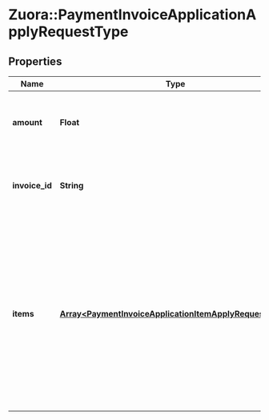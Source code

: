# Zuora::PaymentInvoiceApplicationApplyRequestType

## Properties
Name | Type | Description | Notes
------------ | ------------- | ------------- | -------------
**amount** | **Float** | The amount that is applied from the payment to the invoice.  | 
**invoice_id** | **String** | The unique ID of the invoice that the payment is applied to.  | [optional] 
**items** | [**Array&lt;PaymentInvoiceApplicationItemApplyRequestType&gt;**](PaymentInvoiceApplicationItemApplyRequestType.md) | Container for invoice items.  **Note:** The Invoice Item Settlement feature is in **Limited Availability**. If you wish to have access to the feature, submit a request at [Zuora Global Support](http://support.zuora.com/).  | [optional] 


